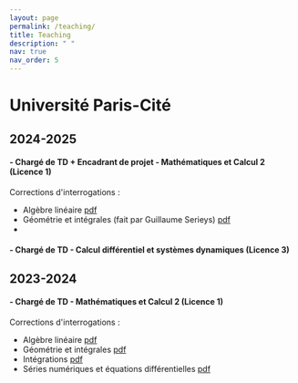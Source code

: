 ```yaml
---
layout: page
permalink: /teaching/
title: Teaching
description: " "
nav: true
nav_order: 5
---
```


# Université Paris-Cité

## 2024-2025

#### - Chargé de TD + Encadrant de projet - Mathématiques et Calcul 2  (Licence 1)

Corrections d'interrogations : 

  - Algèbre linéaire [pdf](https://rayanemouhli.github.io/assets/pdf/MC2-alglin-2425.pdf)
  - Géométrie et intégrales (fait par Guillaume Serieys) [pdf](https://rayanemouhli.github.io/assets/pdf/MC2-geomint-2425.pdf)
  - 
#### - Chargé de TD - Calcul différentiel et systèmes dynamiques (Licence 3)


## 2023-2024

#### - Chargé de TD - Mathématiques et Calcul 2  (Licence 1)

Corrections d'interrogations : 

  - Algèbre linéaire  [pdf](https://rayanemouhli.github.io/assets/pdf/MC2-alglin-2324.pdf)
  - Géométrie et intégrales [pdf](https://rayanemouhli.github.io/assets/pdf/MC2-geomint-2324.pdf)
  - Intégrations [pdf](https://rayanemouhli.github.io/assets/pdf/MC2-Integration-2324.pdf)
  - Séries numériques et équations différentielles [pdf](https://rayanemouhli.github.io/assets/pdf/MC2-serienumequadiff-2324.pdf)



